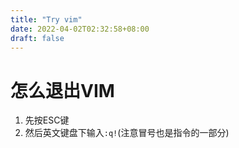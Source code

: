 ```yaml
---
title: "Try vim"
date: 2022-04-02T02:32:58+08:00
draft: false
---
```


# 怎么退出VIM
1. 先按ESC键
2. 然后英文键盘下输入`:q!`(注意冒号也是指令的一部分)
